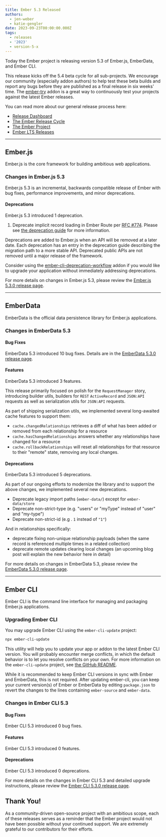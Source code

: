 ```yaml
---
title: Ember 5.3 Released
authors:
  - jen-weber
  - katie-gengler
date: 2023-09-23T00:00:00.000Z
tags:
  - releases
  - '2023'
  - version-5-x
---
```


Today the Ember project is releasing version 5.3 of Ember.js, EmberData, and Ember CLI. <!-- Block start: Uncomment if an LTS candidate --><!--This release of Ember.js is an LTS (Long Term Support) candidate. LTS candidates prioritize stability over the addition of new features, and have an extended support schedule.--><!-- Block end -->

This release kicks off the 5.4 beta cycle for all sub-projects. We encourage our community (especially addon authors) to help test these beta builds and report any bugs before they are published as a final release in six weeks' time. The [ember-try](https://github.com/ember-cli/ember-try) addon is a great way to continuously test your projects against the latest Ember releases.

You can read more about our general release process here:

- [Release Dashboard](http://emberjs.com/releases/)
- [The Ember Release Cycle](https://blog.emberjs.com/new-ember-release-process/)
- [The Ember Project](https://blog.emberjs.com/ember-project-at-2-0/)
- [Ember LTS Releases](https://blog.emberjs.com/announcing-embers-first-lts/)

---

## Ember.js

Ember.js is the core framework for building ambitious web applications.

### Changes in Ember.js 5.3

Ember.js 5.3 is an incremental, backwards compatible release of Ember with bug fixes, performance improvements, and minor deprecations.

#### Deprecations

Ember.js 5.3 introduced 1 deprecation.

1. Deprecate implicit record loading in Ember Route per [RFC #774](https://rfcs.emberjs.com/id/0774-implicit-record-route-loading). Please see [the deprecation guide](https://deprecations.emberjs.com/v5.x#toc_deprecate-implicit-route-model) for more information.
<!-- Block start: If there were no deprecations, remove this block -->

Deprecations are added to Ember.js when an API will be removed at a later date. Each deprecation has an entry in the deprecation guide describing the migration path to a more stable API. Deprecated public APIs are not removed until a major release of the framework.

Consider using the [ember-cli-deprecation-workflow](https://github.com/mixonic/ember-cli-deprecation-workflow) addon if you would like to upgrade your application without immediately addressing deprecations.

<!-- Block end -->

For more details on changes in Ember.js 5.3, please review the [Ember.js 5.3.0 release page](https://github.com/emberjs/ember.js/releases/tag/v5.3.0).

---

## EmberData

EmberData is the official data persistence library for Ember.js applications.

### Changes in EmberData 5.3

#### Bug Fixes

EmberData 5.3 introduced 10 bug fixes. Details are in the
[EmberData 5.3.0 release page](https://github.com/emberjs/data/releases/tag/v5.3.0).

#### Features

EmberData 5.3 introduced 3 features.

This release primarily focused on polish for the `RequestManager` story, introducing builder utils, builders for `REST` `ActiveRecord` and `JSON:API` requests as well as serialization utils for `JSON:API` requests.

As part of shipping serialization utils, we implemented several long-awaited cache features to support them:

- `cache.changedRelationships` retrieves a diff of what has been added or removed from each relationship for a resource
- `cache.hasChangedRelationships` answers whether any relationships have changed for a resource
- `cache.rollbackRelationships` will reset all relationships for that resource to their "remote" state, removing any local changes.

#### Deprecations

EmberData 5.3 introduced 5 deprecations.

As part of our ongoing efforts to modernize the library and to support the above changes, we implemented several new deprecations.

- Deprecate legacy import paths (`ember-data/`) except for `ember-data/store`
- Deprecate non-strict-type (e.g. "users" or "myType" instead of "user" and "my-type")
- Deprecate non-strict-id (e.g . `1` instead of `"1"`)

And in relationships specifically:

- deprecate fixing non-unique relationship payloads (when the same record is referenced multiple times in a related collection)
- deprecate remote updates clearing local changes (an upcoming blog post will explain the new behavior here in detail)

For more details on changes in EmberData 5.3, please review the
[EmberData 5.3.0 release page](https://github.com/emberjs/data/releases/tag/v5.3.0).

---

## Ember CLI

Ember CLI is the command line interface for managing and packaging Ember.js applications.

### Upgrading Ember CLI

You may upgrade Ember CLI using the `ember-cli-update` project:

```bash
npx ember-cli-update
```

This utility will help you to update your app or addon to the latest Ember CLI version. You will probably encounter merge conflicts, in which the default behavior is to let you resolve conflicts on your own. For more information on the `ember-cli-update` project, see [the GitHub README](https://github.com/ember-cli/ember-cli-update).

While it is recommended to keep Ember CLI versions in sync with Ember and EmberData, this is not required. After updating ember-cli, you can keep your current version(s) of Ember or EmberData by editing `package.json` to revert the changes to the lines containing `ember-source` and `ember-data`.

### Changes in Ember CLI 5.3

#### Bug Fixes

Ember CLI 5.3 introduced 0 bug fixes.

#### Features

Ember CLI 5.3 introduced 0 features.

#### Deprecations

Ember CLI 5.3 introduced 0 deprecations.

For more details on the changes in Ember CLI 5.3 and detailed upgrade
instructions, please review the [Ember CLI 5.3.0 release page](https://github.com/ember-cli/ember-cli/releases/tag/v5.3.0).

## Thank You!

As a community-driven open-source project with an ambitious scope, each of these releases serves as a reminder that the Ember project would not have been possible without your continued support. We are extremely grateful to our contributors for their efforts.
